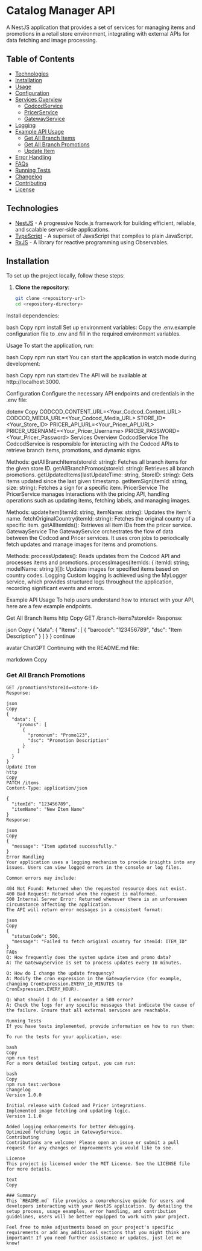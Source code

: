 # Catalog Manager API

A NestJS application that provides a set of services for managing items and promotions in a retail store environment, integrating with external APIs for data fetching and image processing.

## Table of Contents
- [Technologies](#technologies)
- [Installation](#installation)
- [Usage](#usage)
- [Configuration](#configuration)
- [Services Overview](#services-overview)
  - [CodcodService](#codcodservice)
  - [PricerService](#pricerservice)
  - [GatewayService](#gatewayservice)
- [Logging](#logging)
- [Example API Usage](#example-api-usage)
  - [Get All Branch Items](#get-all-branch-items)
  - [Get All Branch Promotions](#get-all-branch-promotions)
  - [Update Item](#update-item)
- [Error Handling](#error-handling)
- [FAQs](#faqs)
- [Running Tests](#running-tests)
- [Changelog](#changelog)
- [Contributing](#contributing)
- [License](#license)

## Technologies
- [NestJS](https://nestjs.com/) - A progressive Node.js framework for building efficient, reliable, and scalable server-side applications.
- [TypeScript](https://www.typescriptlang.org/) - A superset of JavaScript that compiles to plain JavaScript.
- [RxJS](https://rxjs.dev/) - A library for reactive programming using Observables.

## Installation
To set up the project locally, follow these steps:

1. **Clone the repository**:
   ```bash
   git clone <repository-url>
   cd <repository-directory>
Install dependencies:

bash
Copy
npm install
Set up environment variables:
Copy the .env.example configuration file to .env and fill in the required environment variables.

Usage
To start the application, run:

bash
Copy
npm run start
You can start the application in watch mode during development:

bash
Copy
npm run start:dev
The API will be available at http://localhost:3000.

Configuration
Configure the necessary API endpoints and credentials in the .env file:

dotenv
Copy
CODCOD_CONTENT_URL=<Your_Codcod_Content_URL>
CODCOD_MEDIA_URL=<Your_Codcod_Media_URL>
STORE_ID=<Your_Store_ID>
PRICER_API_URL=<Your_Pricer_API_URL>
PRICER_USERNAME=<Your_Pricer_Username>
PRICER_PASSWORD=<Your_Pricer_Password>
Services Overview
CodcodService
The CodcodService is responsible for interacting with the Codcod APIs to retrieve branch items, promotions, and dynamic signs. 

Methods:
getAllBranchItems(storeId: string): Fetches all branch items for the given store ID.
getAllBranchPromos(storeId: string): Retrieves all branch promotions.
getUpdatedItems(lastUpdateTime: string, StoreID: string): Gets items updated since the last given timestamp.
getItemSign(itemId: string, size: string): Fetches a sign for a specific item.
PricerService
The PricerService manages interactions with the pricing API, handling operations such as updating items, fetching labels, and managing images.

Methods:
updateItem(itemId: string, itemName: string): Updates the item's name.
fetchOriginalCountry(itemId: string): Fetches the original country of a specific item.
getAllItemIds(): Retrieves all item IDs from the pricer service.
GatewayService
The GatewayService orchestrates the flow of data between the Codcod and Pricer services. It uses cron jobs to periodically fetch updates and manage images for items and promotions.

Methods:
processUpdates(): Reads updates from the Codcod API and processes items and promotions.
processImages(itemIds: { itemId: string; modelName: string }[]): Updates images for specified items based on country codes.
Logging
Custom logging is achieved using the MyLogger service, which provides structured logs throughout the application, recording significant events and errors.

Example API Usage
To help users understand how to interact with your API, here are a few example endpoints.

Get All Branch Items
http
Copy
GET /branch-items?storeId=<store-id>
Response:

json
Copy
{
  "data": {
    "Items": [
      {
        "barcode": "123456789",
        "dsc": "Item Description"
      }
    ]
  }
}
continue

avatar
ChatGPT
Continuing with the README.md file:

markdown
Copy
### Get All Branch Promotions
```http
GET /promotions?storeId=<store-id>
Response:

json
Copy
{
  "data": {
    "promos": [
      {
        "promonum": "Promo123",
        "dsc": "Promotion Description"
      }
    ]
  }
}
Update Item
http
Copy
PATCH /items
Content-Type: application/json

{
  "itemId": "123456789",
  "itemName": "New Item Name"
}
Response:

json
Copy
{
  "message": "Item updated successfully."
}
Error Handling
Your application uses a logging mechanism to provide insights into any issues. Users can view logged errors in the console or log files.

Common errors may include:

404 Not Found: Returned when the requested resource does not exist.
400 Bad Request: Returned when the request is malformed.
500 Internal Server Error: Returned whenever there is an unforeseen circumstance affecting the application.
The API will return error messages in a consistent format:

json
Copy
{
  "statusCode": 500,
  "message": "Failed to fetch original country for itemId: ITEM_ID"
}
FAQs
Q: How frequently does the system update item and promo data?
A: The GatewayService is set to process updates every 10 minutes.

Q: How do I change the update frequency?
A: Modify the cron expression in the GatewayService (for example, changing CronExpression.EVERY_10_MINUTES to CronExpression.EVERY_HOUR).

Q: What should I do if I encounter a 500 error?
A: Check the logs for any specific messages that indicate the cause of the failure. Ensure that all external services are reachable.

Running Tests
If you have tests implemented, provide information on how to run them:

To run the tests for your application, use:

bash
Copy
npm run test
For a more detailed testing output, you can run:

bash
Copy
npm run test:verbose
Changelog
Version 1.0.0

Initial release with Codcod and Pricer integrations.
Implemented image fetching and updating logic.
Version 1.1.0

Added logging enhancements for better debugging.
Optimized fetching logic in GatewayService.
Contributing
Contributions are welcome! Please open an issue or submit a pull request for any changes or improvements you would like to see.

License
This project is licensed under the MIT License. See the LICENSE file for more details.

text
Copy

### Summary
This `README.md` file provides a comprehensive guide for users and developers interacting with your NestJS application. By detailing the setup process, usage examples, error handling, and contribution guidelines, users will be better equipped to work with your project.

Feel free to make adjustments based on your project's specific requirements or add any additional sections that you might think are important! If you need further assistance or updates, just let me know!
